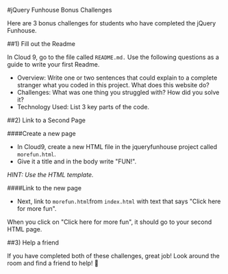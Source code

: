 #jQuery Funhouse Bonus Challenges

Here are 3 bonus challenges for students who have completed the jQuery Funhouse.

##1) Fill out the Readme

In Cloud 9, go to the file called `README.md.` Use the following questions as a guide to write your first Readme.

* Overview: Write one or two sentences that could explain to a complete stranger what you coded in this project. What does this website do?
* Challenges: What was one thing you struggled with? How did you solve it?
* Technology Used: List 3 key parts of the code. 

##2) Link to a Second Page

####Create a new page
* In Cloud9, create a new HTML file in the jqueryfunhouse project called `morefun.html`. 
* Give it a title and in the body write "FUN!".

*HINT: Use the HTML template.*

####Link to the new page
* Next, link to `morefun.html`from `index.html` with text that says "Click here for more fun". 

When you click on "Click here for more fun", it should go to your second HTML page.

##3) Help a friend

If you have completed both of these challenges, great job! Look around the room and find a friend to help! 👀
